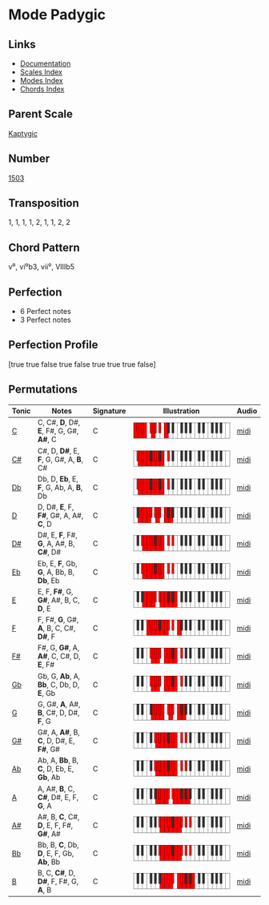 # Mode Padygic

## Links

- [Documentation](README.md)
- [Scales Index](Scales.md)
- [Modes Index](Modes.md)
- [Chords Index](Chords.md)

## Parent Scale

[Kaptygic](ScaleKaptygic.md)

## Number

[1503](https://ianring.com/musictheory/scales/1503)

## Transposition

1, 1, 1, 1, 2, 1, 1, 2, 2

## Chord Pattern

v⁰, vi⁰b3, vii⁰, VIIIb5

## Perfection

- 6 Perfect notes
- 3 Perfect notes

## Perfection Profile

[true true false true false true true true false]

## Permutations

| Tonic | Notes | Signature | Illustration | Audio |
|-------|-------|-----------|--------------|-------|
| [C](ModeCNaturalPadygic.md) | C, C#, **D**, D#, **E**, F#, G, G#, **A#**, C | C | ![CNaturalPadygic](ModeCNaturalPadygic.png) | [midi](https://github.com/edipermadi/music/blob/main/docs/ModeCNaturalPadygic.mid?raw=true) |
| [C#](ModeCSharpPadygic.md) | C#, D, **D#**, E, **F**, G, G#, A, **B**, C# | C | ![CSharpPadygic](ModeCSharpPadygic.png) | [midi](https://github.com/edipermadi/music/blob/main/docs/ModeCSharpPadygic.mid?raw=true) |
| [Db](ModeDFlatPadygic.md) | Db, D, **Eb**, E, **F**, G, Ab, A, **B**, Db | C | ![DFlatPadygic](ModeDFlatPadygic.png) | [midi](https://github.com/edipermadi/music/blob/main/docs/ModeDFlatPadygic.mid?raw=true) |
| [D](ModeDNaturalPadygic.md) | D, D#, **E**, F, **F#**, G#, A, A#, **C**, D | C | ![DNaturalPadygic](ModeDNaturalPadygic.png) | [midi](https://github.com/edipermadi/music/blob/main/docs/ModeDNaturalPadygic.mid?raw=true) |
| [D#](ModeDSharpPadygic.md) | D#, E, **F**, F#, **G**, A, A#, B, **C#**, D# | C | ![DSharpPadygic](ModeDSharpPadygic.png) | [midi](https://github.com/edipermadi/music/blob/main/docs/ModeDSharpPadygic.mid?raw=true) |
| [Eb](ModeEFlatPadygic.md) | Eb, E, **F**, Gb, **G**, A, Bb, B, **Db**, Eb | C | ![EFlatPadygic](ModeEFlatPadygic.png) | [midi](https://github.com/edipermadi/music/blob/main/docs/ModeEFlatPadygic.mid?raw=true) |
| [E](ModeENaturalPadygic.md) | E, F, **F#**, G, **G#**, A#, B, C, **D**, E | C | ![ENaturalPadygic](ModeENaturalPadygic.png) | [midi](https://github.com/edipermadi/music/blob/main/docs/ModeENaturalPadygic.mid?raw=true) |
| [F](ModeFNaturalPadygic.md) | F, F#, **G**, G#, **A**, B, C, C#, **D#**, F | C | ![FNaturalPadygic](ModeFNaturalPadygic.png) | [midi](https://github.com/edipermadi/music/blob/main/docs/ModeFNaturalPadygic.mid?raw=true) |
| [F#](ModeFSharpPadygic.md) | F#, G, **G#**, A, **A#**, C, C#, D, **E**, F# | C | ![FSharpPadygic](ModeFSharpPadygic.png) | [midi](https://github.com/edipermadi/music/blob/main/docs/ModeFSharpPadygic.mid?raw=true) |
| [Gb](ModeGFlatPadygic.md) | Gb, G, **Ab**, A, **Bb**, C, Db, D, **E**, Gb | C | ![GFlatPadygic](ModeGFlatPadygic.png) | [midi](https://github.com/edipermadi/music/blob/main/docs/ModeGFlatPadygic.mid?raw=true) |
| [G](ModeGNaturalPadygic.md) | G, G#, **A**, A#, **B**, C#, D, D#, **F**, G | C | ![GNaturalPadygic](ModeGNaturalPadygic.png) | [midi](https://github.com/edipermadi/music/blob/main/docs/ModeGNaturalPadygic.mid?raw=true) |
| [G#](ModeGSharpPadygic.md) | G#, A, **A#**, B, **C**, D, D#, E, **F#**, G# | C | ![GSharpPadygic](ModeGSharpPadygic.png) | [midi](https://github.com/edipermadi/music/blob/main/docs/ModeGSharpPadygic.mid?raw=true) |
| [Ab](ModeAFlatPadygic.md) | Ab, A, **Bb**, B, **C**, D, Eb, E, **Gb**, Ab | C | ![AFlatPadygic](ModeAFlatPadygic.png) | [midi](https://github.com/edipermadi/music/blob/main/docs/ModeAFlatPadygic.mid?raw=true) |
| [A](ModeANaturalPadygic.md) | A, A#, **B**, C, **C#**, D#, E, F, **G**, A | C | ![ANaturalPadygic](ModeANaturalPadygic.png) | [midi](https://github.com/edipermadi/music/blob/main/docs/ModeANaturalPadygic.mid?raw=true) |
| [A#](ModeASharpPadygic.md) | A#, B, **C**, C#, **D**, E, F, F#, **G#**, A# | C | ![ASharpPadygic](ModeASharpPadygic.png) | [midi](https://github.com/edipermadi/music/blob/main/docs/ModeASharpPadygic.mid?raw=true) |
| [Bb](ModeBFlatPadygic.md) | Bb, B, **C**, Db, **D**, E, F, Gb, **Ab**, Bb | C | ![BFlatPadygic](ModeBFlatPadygic.png) | [midi](https://github.com/edipermadi/music/blob/main/docs/ModeBFlatPadygic.mid?raw=true) |
| [B](ModeBNaturalPadygic.md) | B, C, **C#**, D, **D#**, F, F#, G, **A**, B | C | ![BNaturalPadygic](ModeBNaturalPadygic.png) | [midi](https://github.com/edipermadi/music/blob/main/docs/ModeBNaturalPadygic.mid?raw=true) |

